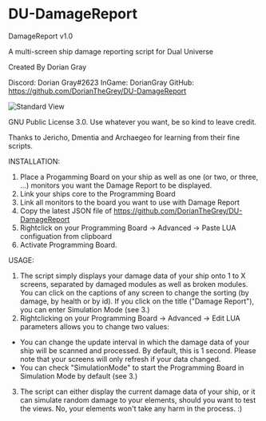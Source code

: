 # DU-DamageReport

DamageReport v1.0

A multi-screen ship damage reporting script for Dual Universe

Created By Dorian Gray

Discord: Dorian Gray#2623
InGame: DorianGray
GitHub: https://github.com/DorianTheGrey/DU-DamageReport

![Standard View](https://github.com/DorianTheGrey/DU-DamageReport/blob/main/img/StandardView.png)


GNU Public License 3.0. Use whatever you want, be so kind to leave credit.

Thanks to Jericho, Dmentia and Archaegeo for learning from their fine scripts.

INSTALLATION:

1. Place a Progamming Board on your ship as well as one (or two, or three, ...) monitors you want the Damage Report to be displayed.
2. Link your ships core to the Programming Board
3. Link all monitors to the board you want to use with Damage Report
4. Copy the latest JSON file of https://github.com/DorianTheGrey/DU-DamageReport
5. Rightclick on your Programming Board -> Advanced -> Paste LUA configuation from clipboard
6. Activate Programming Board.

USAGE:

1. The script simply displays your damage data of your ship onto 1 to X screens, separated by damaged modules as well as broken modules. You can click on the captions of any screen to change the sorting (by damage, by health or by id). If you click on the title ("Damage Report"), you can enter Simulation Mode (see 3.)
2. Rightclicking on your Programming Board -> Advanced -> Edit LUA parameters allows you to change two values:
- You can change the update interval in which the damage data of your ship will be scanned and processed. By default, this is 1 second. Please note that your screens will only refresh if your data changed.
- You can check "SimulationMode" to start the Programming Board in Simulation Mode by default (see 3.)
3. The script can either display the current damage data of your ship, or it can simulate random damage to your elements, should you want to test the views. No, your elements won't take any harm in the process. :)
